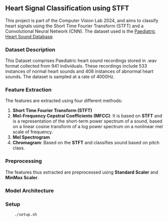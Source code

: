 ## Heart Signal Classification using STFT

This project is part of the Computer Vision Lab 2024, and aims to classify heart signals using the Short Time Fourier Transform (STFT) and a Convolutional Neural Network (CNN). The dataset used is the [Paediatric Heart Sound Database](https://pubmed.ncbi.nlm.nih.gov/38194403/). 

### Dataset Description

This Dataset comprises Paediatric heart sound recordings stored in .wav format collected from 941 individuals. These recordings include 533 instances of normal heart sounds and 408 instances of abnormal heart sounds. The dataset is sampled at a rate of 4000Hz.

### Feature Extraction

The features are extracted using four different methods:
1. **Short Time Fourier Transform (STFT)**
2. **Mel-Frequency Cepstral Coefficients (MFCC)**: It is based on **STFT** and is a representation of the short-term power spectrum of a sound, based on a linear cosine transform of a log power spectrum on a nonlinear mel scale of frequency.
3. **Mel Spectrogram**
4. **Chromagram**: Based on the **STFT** and classifies sound based on pitch class.
 
### Preprocessing

The features thus extracted are preprocessed using **Standard Scaler** and **MinMax Scaler**.

### Model Architecture

 
### Setup

```bash 
    ./setup.sh
```

